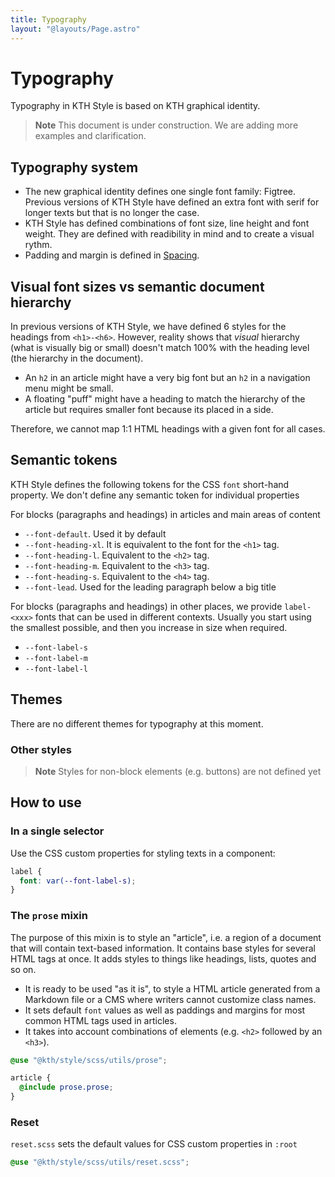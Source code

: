 ```yaml
---
title: Typography
layout: "@layouts/Page.astro"
---
```


# Typography

Typography in KTH Style is based on KTH graphical identity.

> **Note**
> This document is under construction. We are adding more examples and clarification.

## Typography system

<!-- ![](../../../images/typography-all-fonts.png) -->

- The new graphical identity defines one single font family: Figtree. Previous versions of KTH Style have defined an extra font with serif for longer texts but that is no longer the case.
- KTH Style has defined combinations of font size, line height and font weight. They are defined with readibility in mind and to create a visual rythm.
- Padding and margin is defined in [Spacing](./spacing.md).

## Visual font sizes vs semantic document hierarchy

In previous versions of KTH Style, we have defined 6 styles for the headings from `<h1>-<h6>`. However, reality shows that _visual_ hierarchy (what is visually big or small) doesn't match 100% with the heading level (the hierarchy in the document).

- An `h2` in an article might have a very big font but an `h2` in a navigation menu might be small.
- A floating "puff" might have a heading to match the hierarchy of the article but requires smaller font because its placed in a side.

Therefore, we cannot map 1:1 HTML headings with a given font for all cases.

## Semantic tokens

KTH Style defines the following tokens for the CSS `font` short-hand property. We don't define any semantic token for individual properties

For blocks (paragraphs and headings) in articles and main areas of content

- `--font-default`. Used it by default
- `--font-heading-xl`. It is equivalent to the font for the `<h1>` tag.
- `--font-heading-l`. Equivalent to the `<h2>` tag.
- `--font-heading-m`. Equivalent to the `<h3>` tag.
- `--font-heading-s`. Equivalent to the `<h4>` tag.
- `--font-lead`. Used for the leading paragraph below a big title

For blocks (paragraphs and headings) in other places, we provide `label-<xxx>` fonts that can be used in different contexts. Usually you start using the smallest possible, and then you increase in size when required.

- `--font-label-s`
- `--font-label-m`
- `--font-label-l`

## Themes

There are no different themes for typography at this moment.

### Other styles

> **Note**
> Styles for non-block elements (e.g. buttons) are not defined yet

## How to use

### In a single selector

Use the CSS custom properties for styling texts in a component:

```scss
label {
  font: var(--font-label-s);
}
```

### The `prose` mixin

The purpose of this mixin is to style an "article", i.e. a region of a document that will contain text-based information. It contains base styles for several HTML tags at once. It adds styles to things like headings, lists, quotes and so on.

- It is ready to be used "as it is", to style a HTML article generated from a Markdown file or a CMS where writers cannot customize class names.
- It sets default `font` values as well as paddings and margins for most common HTML tags used in articles.
- It takes into account combinations of elements (e.g. `<h2>` followed by an `<h3>`).

```scss
@use "@kth/style/scss/utils/prose";

article {
  @include prose.prose;
}
```

### Reset

`reset.scss` sets the default values for CSS custom properties in `:root`

```scss
@use "@kth/style/scss/utils/reset.scss";
```

